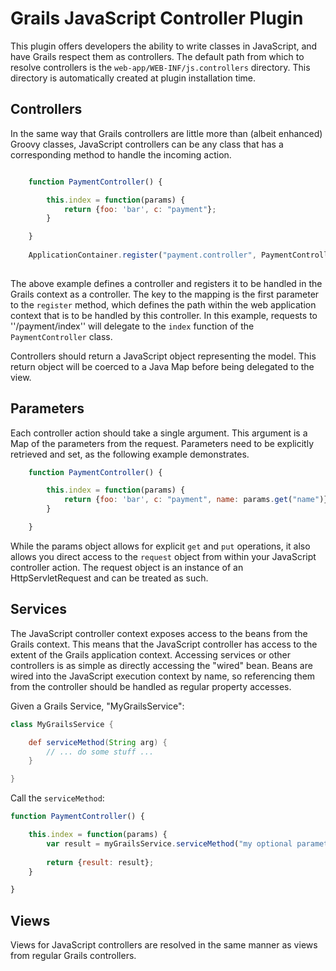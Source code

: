 Grails JavaScript Controller Plugin
=====================

This plugin offers developers the ability to write classes in JavaScript, and have Grails respect them as controllers. The default path from which to resolve controllers is the `web-app/WEB-INF/js.controllers` directory. This directory is automatically created at plugin installation time.

Controllers
---
In the same way that Grails controllers are little more than (albeit enhanced) Groovy classes, JavaScript controllers can be any class that has a corresponding method to handle the incoming action.

```javascript

    function PaymentController() {

        this.index = function(params) {
            return {foo: 'bar', c: "payment"};
        }

    }
    
    ApplicationContainer.register("payment.controller", PaymentController, { scope: "prototype" });
    
```

The above example defines a controller and registers it to be handled in the Grails context as a controller. The key to the mapping is the first parameter to the `register` method, which defines the path within the web application context that is to be handled by this controller. In this example, requests to ''/payment/index'' will delegate to the `index` function of the `PaymentController` class.

Controllers should return a JavaScript object representing the model. This return object will be coerced to a Java Map before being delegated to the view.

Parameters
---
Each controller action should take a single argument. This argument is a Map of the parameters from the request. Parameters need to be explicitly retrieved and set, as the following example demonstrates.

```javascript
    function PaymentController() {

        this.index = function(params) {
            return {foo: 'bar', c: "payment", name: params.get("name")};
        }

    }
```

While the params object allows for explicit `get` and `put` operations, it also allows you direct access to the `request` object from within your JavaScript controller action. The request object is an instance of an HttpServletRequest and can be treated as such.

Services
---
The JavaScript controller context exposes access to the beans from the Grails context. This means that the JavaScript controller has access to the extent of the Grails application context. Accessing services or other controllers is as simple as directly accessing the "wired" bean. Beans are wired into the JavaScript execution context by name, so referencing them from the controller should be handled as regular property accesses.

Given a Grails Service, "MyGrailsService":

```groovy
class MyGrailsService {

	def serviceMethod(String arg) {
		// ... do some stuff ...
	}

}
```

Call the `serviceMethod`:

```javascript
function PaymentController() {

	this.index = function(params) {
		var result = myGrailsService.serviceMethod("my optional parameters")
      
		return {result: result};
	}

}
```

Views
---
Views for JavaScript controllers are resolved in the same manner as views from regular Grails controllers.

